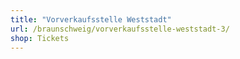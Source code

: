 ```yaml
---
title: "Vorverkaufsstelle Weststadt"
url: /braunschweig/vorverkaufsstelle-weststadt-3/
shop: Tickets
---
```

